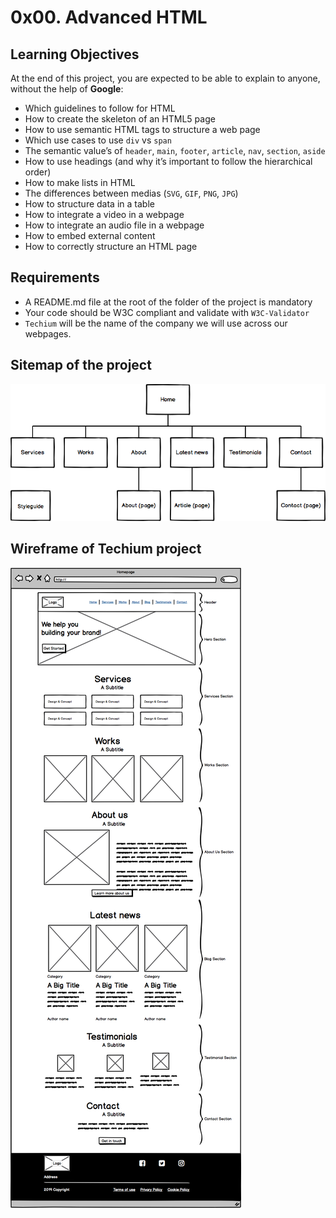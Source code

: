 # 0x00. Advanced HTML

## Learning Objectives
At the end of this project, you are expected to be able to explain to anyone, without the help of **Google**:

- Which guidelines to follow for HTML
- How to create the skeleton of an HTML5 page
- How to use semantic HTML tags to structure a web page
- Which use cases to use `div` vs `span`
- The semantic value’s of `header`, `main`, `footer`, `article`, `nav`, `section`, `aside`
- How to use headings (and why it’s important to follow the hierarchical order)
- How to make lists in HTML
- The differences between medias (`SVG`, `GIF`, `PNG`, `JPG`)
- How to structure data in a table
- How to integrate a video in a webpage
- How to integrate an audio file in a webpage
- How to embed external content
- How to correctly structure an HTML page
## Requirements
- A README.md file at the root of the folder of the project is mandatory
- Your code should be W3C compliant and validate with `W3C-Validator`
- `Techium` will be the name of the company we will use across our webpages.

## Sitemap of the project
![techium-sitemap](../resources/techium-site_map.png)

## Wireframe of Techium project
![techium wireframe](../resources/techium-wireframe.png)
